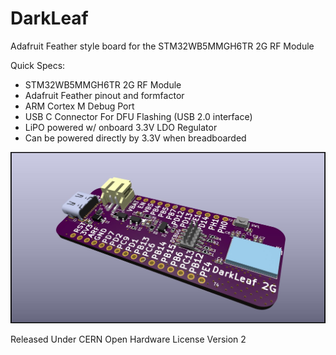# DarkLeaf
Adafruit Feather style board for the STM32WB5MMGH6TR 2G RF Module

Quick Specs:
- STM32WB5MMGH6TR 2G RF Module
- Adafruit Feather pinout and formfactor
- ARM Cortex M Debug Port
- USB C Connector For DFU Flashing (USB 2.0 interface)
- LiPO powered w/ onboard 3.3V LDO Regulator
- Can be powered directly by 3.3V when breadboarded

![ISO Render](img/DarkLeaf_2G_ISO.jpg)

Released Under CERN Open Hardware License Version 2
